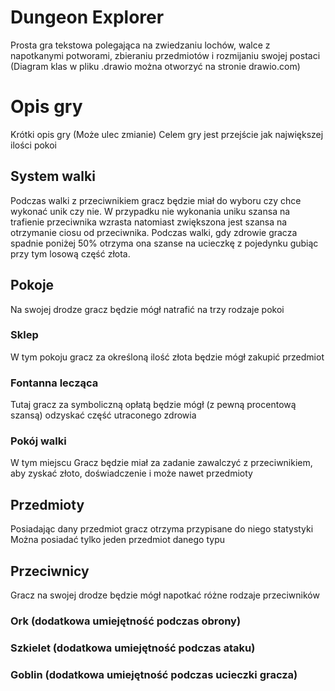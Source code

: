 # Dungeon Explorer

Prosta gra tekstowa polegająca na zwiedzaniu lochów, walce z napotkanymi potworami, zbieraniu przedmiotów i rozmijaniu swojej postaci
(Diagram klas w pliku .drawio można otworzyć na stronie drawio.com)

# Opis gry

Krótki opis gry (Może ulec zmianie)
Celem gry jest przejście jak największej ilości pokoi

## System walki
Podczas walki z przeciwnikiem gracz będzie miał do wyboru czy chce wykonać unik czy nie.
W przypadku nie wykonania uniku szansa na trafienie przeciwnika wzrasta natomiast zwiększona jest szansa na otrzymanie ciosu od przeciwnika.
Podczas walki, gdy zdrowie gracza spadnie poniżej 50% otrzyma ona szanse na ucieczkę z pojedynku gubiąc przy tym losową część złota.

## Pokoje

Na swojej drodze gracz będzie mógł natrafić  na trzy rodzaje pokoi
### Sklep 
W tym pokoju gracz za określoną ilość złota będzie mógł zakupić przedmiot

### Fontanna lecząca
Tutaj gracz za symboliczną opłatą będzie mógł (z pewną procentową szansą) odzyskać część utraconego zdrowia

### Pokój walki
W tym miejscu Gracz będzie miał za zadanie zawalczyć z przeciwnikiem, aby zyskać złoto, doświadczenie i może nawet przedmioty

## Przedmioty
Posiadając dany przedmiot gracz otrzyma przypisane do niego statystyki
Można posiadać tylko jeden przedmiot danego typu

## Przeciwnicy
Gracz na swojej drodze będzie mógł  napotkać różne rodzaje przeciwników

### Ork (dodatkowa umiejętność podczas obrony)
### Szkielet (dodatkowa umiejętność podczas ataku)
### Goblin (dodatkowa umiejętność podczas ucieczki gracza)
